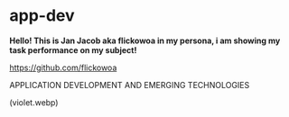 # app-dev


**Hello! This is Jan Jacob aka flickowoa in my persona, i am showing my task performance on my subject!** 

https://github.com/flickowoa

APPLICATION DEVELOPMENT AND EMERGING TECHNOLOGIES


(violet.webp)
